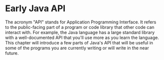 # Early Java API

The acronym "API" stands for Application Programming Interface. It refers to the
public-facing part of a program or code library that other code can interact
with. For example, the Java language has a large standard library with a
well-documented API that you'll use more as you learn the language. This chapter
will introduce a few parts of Java's API that will be useful in some of the
programs you are currently writing or will write in the near future.
